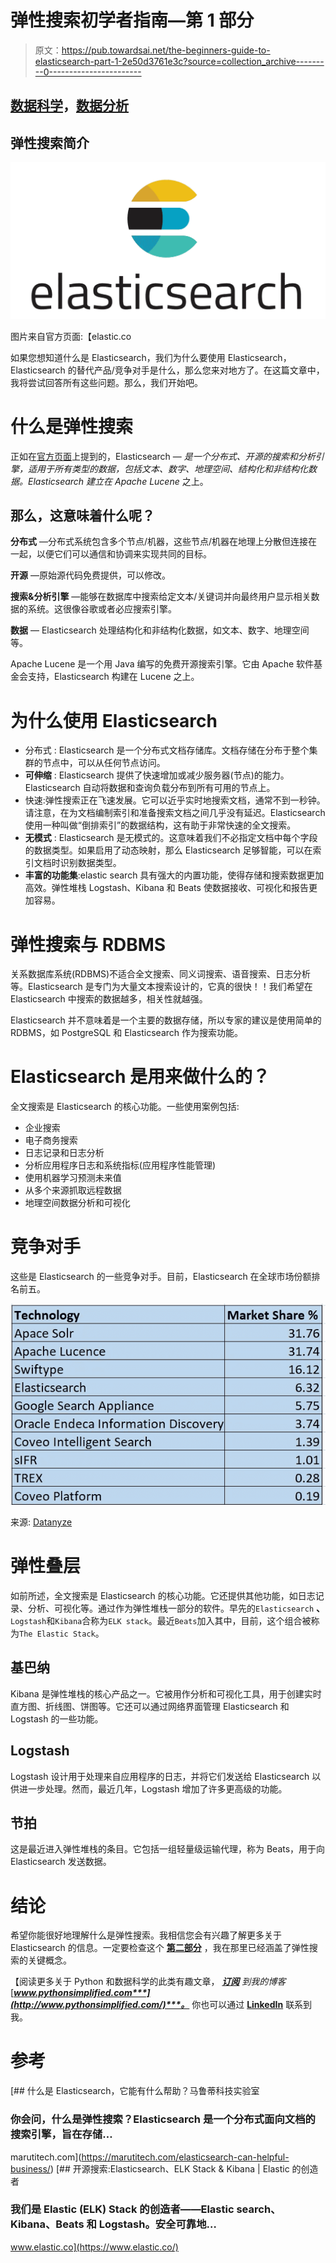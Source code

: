 # 弹性搜索初学者指南—第 1 部分

> 原文：<https://pub.towardsai.net/the-beginners-guide-to-elasticsearch-part-1-2e50d3761e3c?source=collection_archive---------0----------------------->

## [数据科学](https://towardsai.net/p/category/data-science)，[数据分析](https://towardsai.net/p/category/data-analytics)

## 弹性搜索简介

![](img/59c450cbb57aa6ef5b9abfce3f24dba9.png)

图片来自官方页面:【elastic.co 

如果您想知道什么是 Elasticsearch，我们为什么要使用 Elasticsearch，Elasticsearch 的替代产品/竞争对手是什么，那么您来对地方了。在这篇文章中，我将尝试回答所有这些问题。那么，我们开始吧。

# 什么是弹性搜索

正如在[官方页面](https://www.elastic.co/)上提到的，Elasticsearch — *是一个分布式、开源的搜索和分析引擎，适用于所有类型的数据，包括文本、数字、地理空间、结构化和非结构化数据。Elasticsearch 建立在 Apache Lucene* 之上。

## 那么，这意味着什么呢？

**分布式** —分布式系统包含多个节点/机器，这些节点/机器在地理上分散但连接在一起，以便它们可以通信和协调来实现共同的目标。

**开源** —原始源代码免费提供，可以修改。

**搜索&分析引擎** —能够在数据库中搜索给定文本/关键词并向最终用户显示相关数据的系统。这很像谷歌或者必应搜索引擎。

**数据** — Elasticsearch 处理结构化和非结构化数据，如文本、数字、地理空间等。

Apache Lucene 是一个用 Java 编写的免费开源搜索引擎。它由 Apache 软件基金会支持，Elasticsearch 构建在 Lucene 之上。

# 为什么使用 Elasticsearch

*   分布式 : Elasticsearch 是一个分布式文档存储库。文档存储在分布于整个集群的节点中，可以从任何节点访问。
*   **可伸缩** : Elasticsearch 提供了快速增加或减少服务器(节点)的能力。Elasticsearch 自动将数据和查询负载分布到所有可用的节点上。
*   快速:弹性搜索正在飞速发展。它可以近乎实时地搜索文档，通常不到一秒钟。请注意，在为文档编制索引和准备搜索文档之间几乎没有延迟。Elasticsearch 使用一种叫做“倒排索引”的数据结构，这有助于非常快速的全文搜索。
*   **无模式** : Elasticsearch 是无模式的。这意味着我们不必指定文档中每个字段的数据类型。如果启用了动态映射，那么 Elasticsearch 足够智能，可以在索引文档时识别数据类型。
*   **丰富的功能集**:elastic search 具有强大的内置功能，使得存储和搜索数据更加高效。弹性堆栈 Logstash、Kibana 和 Beats 使数据接收、可视化和报告更加容易。

# 弹性搜索与 RDBMS

关系数据库系统(RDBMS)不适合全文搜索、同义词搜索、语音搜索、日志分析等。Elasticsearch 是专门为大量文本搜索设计的，它真的很快！！我们希望在 Elasticsearch 中搜索的数据越多，相关性就越强。

Elasticsearch 并不意味着是一个主要的数据存储，所以专家的建议是使用简单的 RDBMS，如 PostgreSQL 和 Elasticsearch 作为搜索功能。

# Elasticsearch 是用来做什么的？

全文搜索是 Elasticsearch 的核心功能。一些使用案例包括:

*   企业搜索
*   电子商务搜索
*   日志记录和日志分析
*   分析应用程序日志和系统指标(应用程序性能管理)
*   使用机器学习预测未来值
*   从多个来源抓取远程数据
*   地理空间数据分析和可视化

# 竞争对手

这些是 Elasticsearch 的一些竞争对手。目前，Elasticsearch 在全球市场份额排名前五。

![](img/782cca9b7a8e78630bfe62bf39541873.png)

来源: [Datanyze](https://www.datanyze.com/market-share/enterprise-search--287)

# 弹性叠层

如前所述，全文搜索是 Elasticsearch 的核心功能。它还提供其他功能，如日志记录、分析、可视化等。通过作为弹性堆栈一部分的软件。早先的`Elasticsearch` **、** `Logstash`和`Kibana`合称为`ELK stack`。最近`Beats`加入其中，目前，这个组合被称为`The Elastic Stack`。

## 基巴纳

Kibana 是弹性堆栈的核心产品之一。它被用作分析和可视化工具，用于创建实时直方图、折线图、饼图等。它还可以通过网络界面管理 Elasticsearch 和 Logstash 的一些功能。

## Logstash

Logstash 设计用于处理来自应用程序的日志，并将它们发送给 Elasticsearch 以供进一步处理。然而，最近几年，Logstash 增加了许多更高级的功能。

## **节拍**

这是最近进入弹性堆栈的条目。它包括一组轻量级运输代理，称为 Beats，用于向 Elasticsearch 发送数据。

# 结论

希望你能很好地理解什么是弹性搜索。我相信您会有兴趣了解更多关于 Elasticsearch 的信息。一定要检查这个 [**第二部分**](https://medium.com/towards-artificial-intelligence/the-beginners-guide-to-elasticsearch-part-2-3206a8a42051) ，我在那里已经涵盖了弹性搜索的关键概念。

【阅读更多关于 Python 和数据科学的此类有趣文章， [***订阅***](https://pythonsimplified.com/) *到我的博客*[***www.pythonsimplified.com***](http://www.pythonsimplified.com/)***。*** 你也可以通过 [**LinkedIn**](https://www.linkedin.com/in/chetanambi/) 联系到我。

# 参考

[](https://marutitech.com/elasticsearch-can-helpful-business/) [## 什么是 Elasticsearch，它能有什么帮助？马鲁蒂科技实验室

### 你会问，什么是弹性搜索？Elasticsearch 是一个分布式面向文档的搜索引擎，旨在存储…

marutitech.com](https://marutitech.com/elasticsearch-can-helpful-business/) [](https://www.elastic.co/) [## 开源搜索:Elasticsearch、ELK Stack & Kibana | Elastic 的创造者

### 我们是 Elastic (ELK) Stack 的创造者——Elastic search、Kibana、Beats 和 Logstash。安全可靠地…

www.elastic.co](https://www.elastic.co/)